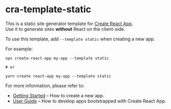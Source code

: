 # cra-template-static

This is a static site generator template for [Create React App](https://github.com/facebook/create-react-app).  
Use it to generate sites **without** React on the client-side.

To use this template, add `--template static` when creating a new app.

For example:

```ssh
npx create-react-app my-app --template static

# or

yarn create react-app my-app --template static
```

For more information, please refer to:

- [Getting Started](https://create-react-app.dev/docs/getting-started) – How to create a new app.
- [User Guide](https://create-react-app.dev) – How to develop apps bootstrapped with Create React App.
